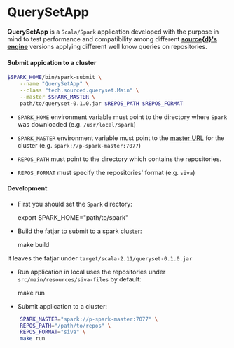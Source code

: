 # QuerySetApp

**QuerySetApp** is a `Scala/Spark` application developed with the purpose in mind to test performance and compatibility among different [**source{d}'s engine**](https://github.com/src-d/engine) versions applying different well know queries on repositories.

#### Submit appication to a cluster

```bash
$SPARK_HOME/bin/spark-submit \
    --name "QuerySetApp" \
    --class "tech.sourced.queryset.Main" \
    --master $SPARK_MASTER \
    path/to/queryset-0.1.0.jar $REPOS_PATH $REPOS_FORMAT
```

- `SPARK_HOME` environment variable must point to the directory where `Spark` was downloaded (e.g. `/usr/local/spark`)

- `SPARK_MASTER` environment variable must point to the [master URL](https://spark.apache.org/docs/latest/submitting-applications.html#master-urls) for the cluster (e.g. `spark://p-spark-master:7077`)

- `REPOS_PATH` must point to the directory which contains the repositories.

- `REPOS_FORMAT` must specify the repositories' format (e.g. `siva`)

#### Development
- First you should set the `Spark` directory:

    export SPARK_HOME="path/to/spark"

- Build the fatjar to submit to a spark cluster:

    make build

It leaves the fatjar under `target/scala-2.11/queryset-0.1.0.jar`

- Run application in local uses the repositories under `src/main/resources/siva-files` by default:

    make run

- Submit application to a cluster:

```bash
    SPARK_MASTER="spark://p-spark-master:7077" \
    REPOS_PATH="/path/to/repos" \
    REPOS_FORMAT="siva" \
    make run
```
